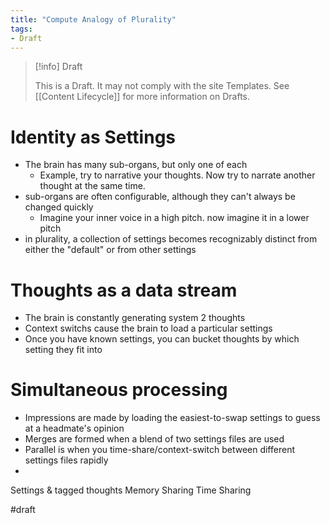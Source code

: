 ```yaml
---
title: "Compute Analogy of Plurality"
tags:
- Draft
---
```

> [!info] Draft
>
> This is a Draft. It may not comply with the site Templates. See [[Content Lifecycle]] for more information on Drafts.

# Identity as Settings

- The brain has many sub-organs, but only one of each
  - Example, try to narrative your thoughts.  Now try to narrate another thought at the same time.
- sub-organs are often configurable, although they can't always be changed quickly
  - Imagine your inner voice in a high pitch.  now imagine it in a lower pitch
- in plurality, a collection of settings becomes recognizably distinct from either the "default" or from other settings

# Thoughts as a data stream

- The brain is constantly generating system 2 thoughts
- Context switchs cause the brain to load a particular settings
- Once you have known settings, you can bucket thoughts by which setting they fit into

# Simultaneous processing

- Impressions are made by loading the easiest-to-swap settings to guess at a headmate's opinion
- Merges are formed when a blend of two settings files are used
- Parallel is when you time-share/context-switch between different settings files rapidly
-

Settings & tagged thoughts
Memory Sharing
Time Sharing

#draft
